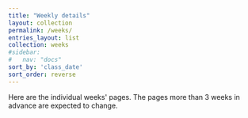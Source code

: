 ```yaml
---
title: "Weekly details"
layout: collection
permalink: /weeks/
entries_layout: list
collection: weeks
#sidebar:
#   nav: "docs"
sort_by: 'class_date'
sort_order: reverse
---
```


Here are the individual weeks' pages. The pages more than 3 weeks in advance are expected to change.
